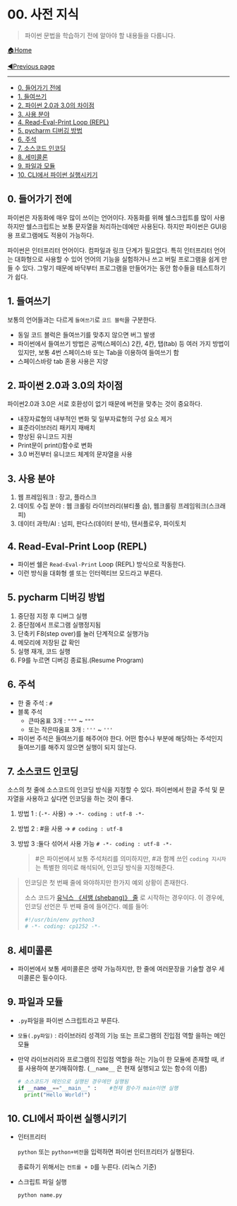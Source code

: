 # 00. 사전 지식

> 파이썬 문법을 학습하기 전에 알아야 할 내용들을 다룹니다.
>

[🏠Home](https://github.com/batboy118/Study_Note)

[◀Previous page ](./)

---

<!-- TOC -->

- [0. 들어가기 전에](#0-들어가기-전에)
- [1. 들여쓰기](#1-들여쓰기)
- [2. 파이썬 2.0과 3.0의 차이점](#2-파이썬-20과-30의-차이점)
- [3. 사용 분야](#3-사용-분야)
- [4. Read-Eval-Print Loop (REPL)](#4-read-eval-print-loop-repl)
- [5. pycharm 디버깅 방법](#5-pycharm-디버깅-방법)
- [6. 주석](#6-주석)
- [7. 소스코드 인코딩](#7-소스코드-인코딩)
- [8. 세미콜론](#8-세미콜론)
- [9. 파일과 모듈](#9-파일과-모듈)
- [10. CLI에서 파이썬 실행시키기](#10-cli에서-파이썬-실행시키기)

<!-- /TOC -->

## 0. 들어가기 전에

파이썬은 자동화에 매우 많이 쓰이는 언어이다. 자동화를 위해 쉘스크립트를 많이 사용하지만 쉘스크립트는 보통 문자열을 처리하는데에만 사용된다. 하지만 파이썬은 GUI응용 프로그램에도 적용이 가능하다.

파이썬은 인터프리터 언어이다. 컴파일과 링크 단계가 필요없다. 특히 인터프리터 언어는 대화형으로 사용할 수 있어 언어의 기능을 실험하거나 쓰고 버릴 프로그램을 쉽게 만들 수 있다. 그렇기 때문에 바닥부터 프로그램을 만들어가는 동안 함수들을 테스트하기가 쉽다.

## 1. 들여쓰기

보통의 언어들과는 다르게 `들여쓰기`로 `코드 블럭`을 구분한다.

- 동일 코드 블럭은 들여쓰기를 맞추지 않으면 버그 발생
- 파이썬에서 들여쓰기 방법은 공백(스페이스) 2칸, 4칸, 탭(tab) 등 여러 가지 방법이 있지만, 보통 4번 스페이스바 또는 Tab을 이용하여 들여쓰기 함
- 스페이스바랑 tab 혼용 사용은 지양

## 2. 파이썬 2.0과 3.0의 차이점

파이썬2.0과 3.0은 서로 호환성이 없기 때문에 버전을 맞추는 것이 중요하다.

- 내장자료형의 내부적인 변화 및 일부자료형의 구성 요소 제거
- 표준라이브러리 패키지 재배치
- 향상된 유니코드 지원
- Print문이 print()함수로 변화
- 3.0 버전부터 유니코드 체계의 문자열을 사용

## 3. 사용 분야

1. 웹 프레임워크 : 장고, 플라스크
2. 데이토 수집 분야 : 웹 크롤링 라이브러리(뷰티풀 숩), 웹크롤링 프레임워크(스크래피)
3. 데이터 과학/AI : 넘피, 판다스(데이터 분석), 텐서플로우, 파이토치

## 4. Read-Eval-Print Loop (REPL)

- 파이썬 쉘은 `Read-Eval-Print` Loop (REPL) 방식으로 작동한다.
- 이런 방식을 대화형 셸 또는 인터렉티브 모드라고 부른다.

## 5. pycharm 디버깅 방법

1. 중단점 지정 후 디버그 실행
2. 중단점에서 프로그램 실행정지됨
3. 단축키 F8(step over)를 눌러 단계적으로 실행가능
4. 메모리에 저장된 값 확인
5. 실행 재개, 코드 실행
6. F9를 누르면 디버깅 종료됨.(Resume Program)

## 6. 주석

- 한 줄 주석 : `#`
- 블록 주석
  - 큰따옴표 3개 :  `"""` ~ `"""`
  - 또는 작은따옴표 3개 :  `'''` ~ `'''`
- 파이썬 주석은 들여쓰기를 해주어야 한다. 어떤 함수나 부분에 해당하는 주석인지 들여쓰기를 해주지 않으면 실행이 되지 않는다.

## 7. 소스코드 인코딩

소스의 첫 줄에 소스코드의 인코딩 방식을 지정할 수 있다. 파이썬에서 한글 주석 및 문자열을 사용하고 싶다면 인코딩을 하는 것이 좋다.

1. 방법 1 : (`-*-` 사용)  →  `-*- coding : utf-8 -*-`

2. 방법 2 : #을 사용 → `# coding : utf-8`

3. 방밥 3 :둘다 섞어서 사용 가능 `# -*- coding : utf-8 -*-`

   > #은 파이썬에서 보통 주석처리를 의미하지만, #과 함께 쓰인 `coding 지시자`는 특별한 의미로 해석되어, 인코딩 방식을 지정해준다.

> 인코딩은 첫 번째 줄에 와야하지만 한가지 예외 상황이 존재한다.
>
> 소스 코드가 [유닉스 《셔뱅 (shebang)》 줄](https://docs.python.org/ko/3/tutorial/appendix.html#tut-scripts) 로 시작하는 경우이다. 이 경우에, 인코딩 선언은 두 번째 줄에 들어간다. 예를 들어:
>
> ```python
> #!/usr/bin/env python3
> # -*- coding: cp1252 -*-
> ```

## 8. 세미콜론

- 파이썬에서 보통 세미콜론은 생략 가능하지만, 한 줄에 여러문장을 기술할 경우 세미콜론은 필수이다.

## 9. 파일과 모듈

- `.py`파일을 파이썬 스크립트라고 부른다.

- `모듈(.py파일)` : 라이브러리 성격의 기능 또는 프로그램의 진입점 역할 을하는 메인 모듈

- 만약 라이브러리와 프로그램의 진입점 역할을 하는 기능이 한 모듈에 존재할 때, if를 사용하여 분기해줘야함.  (`__name__` 은 현재 실행되고 있는 함수의 이름)

  ```python
  # 소스코드가 메인으로 실행된 경우에만 실행됨
  if __name__=="__main__" :    #현재 함수가 main이면 실행
  	print("Hello World!")
  ```

## 10. CLI에서 파이썬 실행시키기

- 인터프리터

  `python` 또는 `python+버전`을 입력하면 파이썬 인터프리터가 실행된다.

  종료하기 위해서는 `컨트롤 + D`를 누른다. (리눅스 기준)

- 스크립트 파일 실행

  `python name.py`
